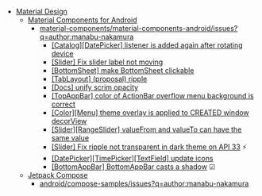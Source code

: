 - [Material Design](https://m3.material.io/)
  - [Material Components for Android](https://github.com/material-components/material-components-android)
    - [material-components/material-components-android/issues?q=author:manabu-nakamura](https://github.com/material-components/material-components-android/issues?q=author%3Amanabu-nakamura)
      - [[Catalog][DatePicker] listener is added again after rotating device](https://github.com/material-components/material-components-android/pull/4499)
      - [[Slider] Fix slider label not moving](https://github.com/material-components/material-components-android/pull/4364)
      - [[BottomSheet] make BottomSheet clickable](https://github.com/material-components/material-components-android/pull/4351)
      - [[TabLayout] (proposal) ripple](https://github.com/material-components/material-components-android/pull/4296)
      - [[Docs] unify scrim opacity](https://github.com/material-components/material-components-android/issues/4295)
      - [[TopAppBar] color of ActionBar overflow menu background is correct](https://github.com/material-components/material-components-android/pull/4284)
      - [[Color][Menu] theme overlay is applied to CREATED window decorView](https://github.com/material-components/material-components-android/pull/4278)
      - [[Slider][RangeSlider] valueFrom and valueTo can have the same value](https://github.com/material-components/material-components-android/pull/4257)
      - [[Slider] Fix ripple not transparent in dark theme on API 33](https://github.com/material-components/material-components-android/pull/4035) ⚡
      - [[DatePicker][TimePicker][TextField] update icons](https://github.com/material-components/material-components-android/pull/4004)
      - [[BottomAppBar] BottomAppBar casts a shadow](https://github.com/material-components/material-components-android/issues/2953) ☑
  - [Jetpack Compose](https://developer.android.com/compose)
    - [android/compose-samples/issues?q=author:manabu-nakamura](https://github.com/android/compose-samples/issues?q=author%3Amanabu-nakamura)

<!--
## Hi there 👋

**manabu-nakamura/manabu-nakamura** is a ✨ _special_ ✨ repository because its `README.md` (this file) appears on your GitHub profile.

Here are some ideas to get you started:

- 🔭 I’m currently working on ...
- 🌱 I’m currently learning ...
- 👯 I’m looking to collaborate on ...
- 🤔 I’m looking for help with ...
- 💬 Ask me about ...
- 📫 How to reach me: ...
- 😄 Pronouns: ...
- ⚡ Fun fact: ...
-->
